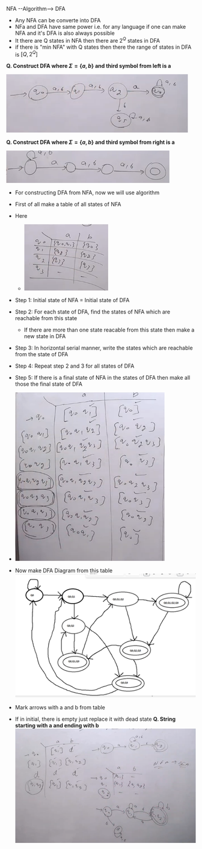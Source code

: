 NFA --Algorithm--> DFA

- Any NFA can be converte into DFA
- NFa and DFA have same power i.e. for any language if one can make NFA and it's DFA is also always possible
- It there are Q states in NFA then there are $2^{Q}$ states in DFA
- if there is "min NFA" with Q states then there the range of states in DFA is $[Q,2^{Q}]$

**Q. Construct DFA where $\Sigma = \{a,b\}$ and third symbol from left is a**

![DFA](image.png)

**Q. Construct DFA where $\Sigma = \{a,b\}$ and third symbol from right is a**

![NFA](image-1.png)

- For constructing DFA from NFA, now we will use algorithm

- First of all make a table of all states of NFA
- Here
    - ![Table](image-2.png)
- Step 1: Initial state of NFA = Initial state of DFA
- Step 2: For each state of DFA, find the states of NFA which are reachable from this state
    - If there are more than one state reacable from this state then make a new state in DFA
- Step 3: In horizontal serial manner, write the states which are reachable from the state of DFA
- Step 4: Repeat step 2 and 3 for all states of DFA
- Step 5: If there is a final state of NFA in the states of DFA then make all those the final state of DFA

- ![DFA Table](image-3.png)
- Now make DFA Diagram from this table
![DFA](image-4.png)
- Mark arrows with a and b from table

- If in initial, there is empty just replace it with dead state
**Q. String starting with a and ending with b**
![Whole](image-5.png)